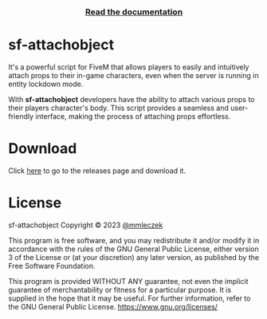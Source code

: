 <div align='center'><h3><a href='https://sfgg.dev/docs/Attachobject/Server/Functions'>Read the documentation</a></h3></div>

# sf-attachobject
It's a powerful script for FiveM that allows players to easily and intuitively attach props to their in-game characters, even when the server is running in entity lockdown mode.

With **sf-attachobject** developers have the ability to attach various props to their players character's body. This script provides a seamless and user-friendly interface, making the process of attaching props effortless.

# Download
Click [here](https://github.com/scriptforge-gg/sf-attachobject/releases) to go to the releases page and download it.

# License
sf-attachobject
Copyright © 2023 [@mmleczek](https://github.com/mmleczek) 

This program is free software, and you may redistribute it and/or modify it in accordance with the rules of the GNU General Public License, either version 3 of the License or (at your discretion) any later version, as published by the Free Software Foundation.

This program is provided WITHOUT ANY guarantee, not even the implicit guarantee of merchantability or fitness for a particular purpose. It is supplied in the hope that it may be useful. For further information, refer to the GNU General Public License.
https://www.gnu.org/licenses/
